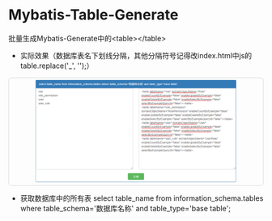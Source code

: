 # Mybatis-Table-Generate
批量生成Mybatis-Generate中的&lt;table>&lt;/table>

* 实际效果（数据库表名下划线分隔，其他分隔符号记得改index.html中js的table.replace('_', '');）
<kbd>
  <div style="border: 1px solid gainsboro;border-radius: 5px;" align="center">
    <img width="80%" height="auto" src="https://github.com/xxlllq/Mybatis-Table-Generate/blob/master/generate.png"/>
  </div>
</kbd>

* 获取数据库中的所有表
select table_name from information_schema.tables where table_schema='数据库名称' and table_type='base table';

